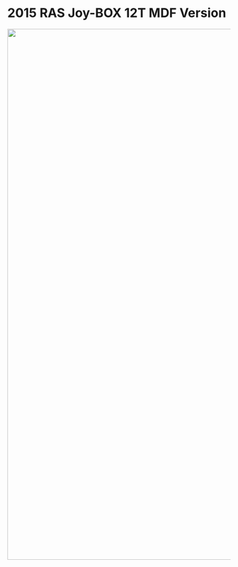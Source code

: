 # 2015 RAS Joy-BOX 12T MDF Version

<img src="https://github.com/rasplay/RAS_JoyBOX_Project/blob/master/drawing/RAS_JoyBOX_12T-MDF_2015.jpg" width="1200">

